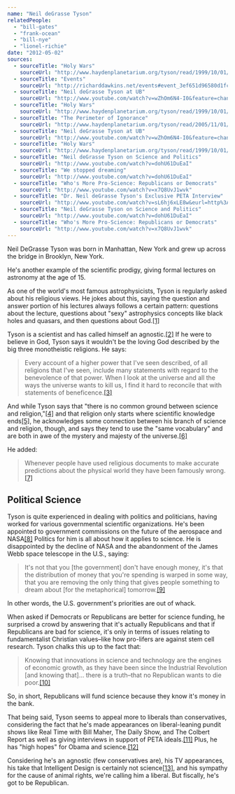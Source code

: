 ```yaml
---
name: "Neil deGrasse Tyson"
relatedPeople:
  - "bill-gates"
  - "frank-ocean"
  - "bill-nye"
  - "lionel-richie"
date: "2012-05-02"
sources:
  - sourceTitle: "Holy Wars"
    sourceUrl: "http://www.haydenplanetarium.org/tyson/read/1999/10/01/holy-wars"
  - sourceTitle: "Events"
    sourceUrl: "http://richarddawkins.net/events#event_3ef651d96580d1fc9c00e2ddb9d70139"
  - sourceTitle: "Neil deGrasse Tyson at UB"
    sourceUrl: "http://www.youtube.com/watch?v=wZhOm6N4-I0&feature=channel"
  - sourceTitle: "Holy Wars"
    sourceUrl: "http://www.haydenplanetarium.org/tyson/read/1999/10/01/holy-wars"
  - sourceTitle: "The Perimeter of Ignorance"
    sourceUrl: "http://www.haydenplanetarium.org/tyson/read/2005/11/01/the-perimeter-of-ignorance"
  - sourceTitle: "Neil deGrasse Tyson at UB"
    sourceUrl: "http://www.youtube.com/watch?v=wZhOm6N4-I0&feature=channel"
  - sourceTitle: "Holy Wars"
    sourceUrl: "http://www.haydenplanetarium.org/tyson/read/1999/10/01/holy-wars"
  - sourceTitle: "Neil deGrasse Tyson on Science and Politics"
    sourceUrl: "http://www.youtube.com/watch?v=dohU61DuEaI"
  - sourceTitle: "We stopped dreaming"
    sourceUrl: "http://www.youtube.com/watch?v=dohU61DuEaI"
  - sourceTitle: "Who's More Pro-Science: Republicans or Democrats"
    sourceUrl: "http://www.youtube.com/watch?v=x7Q8UvJ1wvk"
  - sourceTitle: "Dr. Neil deGrasse Tyson's Exclusive PETA Interview"
    sourceUrl: "http://www.youtube.com/watch?v=sL6hj6xLE8w&eurl=http%3A%2F%2Fwww.peta.org%2Ffeatures%2FDr-Neil-deGrasse-Tyson-Interview.aspx&feature=player_embedded"
  - sourceTitle: "Neil deGrasse Tyson on Science and Politics"
    sourceUrl: "http://www.youtube.com/watch?v=dohU61DuEaI"
  - sourceTitle: "Who's More Pro-Science: Republicans or Democrats"
    sourceUrl: "http://www.youtube.com/watch?v=x7Q8UvJ1wvk"
---
```


Neil DeGrasse Tyson was born in Manhattan, New York and grew up across the bridge in Brooklyn, New York.

He's another example of the scientific prodigy, giving formal lectures on astronomy at the age of 15.

As one of the world's most famous astrophysicists, Tyson is regularly asked about his religious views. He jokes about this, saying the question and answer portion of his lectures always follows a certain pattern: questions about the lecture, questions about "sexy" astrophysics concepts like black holes and quasars, and then questions about God.<a class="source-citation" href="http://www.haydenplanetarium.org/tyson/read/1999/10/01/holy-wars" title="Holy Wars">[1]</a>

Tyson is a scientist and has called himself an agnostic.<a class="source-citation" href="http://richarddawkins.net/events#event_3ef651d96580d1fc9c00e2ddb9d70139" title="Events">[2]</a> If he were to believe in God, Tyson says it wouldn't be the loving God described by the big three monotheistic religions. He says:

>Every account of a higher power that I've seen described, of all religions that I've seen, include many statements with regard to the benevolence of that power. When I look at the universe and all the ways the universe wants to kill us, I find it hard to reconcile that with statements of beneficence.<a class="source-citation" href="http://www.youtube.com/watch?v=wZhOm6N4-I0&feature=channel" title="Neil deGrasse Tyson at UB">[3]</a>

And while Tyson says that "there is no common ground between science and religion,"<a class="source-citation" href="http://www.haydenplanetarium.org/tyson/read/1999/10/01/holy-wars" title="Holy Wars">[4]</a> and that religion only starts where scientific knowledge ends<a class="source-citation" href="http://www.haydenplanetarium.org/tyson/read/2005/11/01/the-perimeter-of-ignorance" title="The Perimeter of Ignorance">[5]</a>, he acknowledges some connection between his branch of science and religion, though, and says they tend to use the "same vocabulary" and are both in awe of the mystery and majesty of the universe.<a class="source-citation" href="http://www.youtube.com/watch?v=wZhOm6N4-I0&feature=channel" title="Neil deGrasse Tyson at UB">[6]</a>

He added:

>Whenever people have used religious documents to make accurate predictions about the physical world they have been famously wrong.<a class="source-citation" href="http://www.haydenplanetarium.org/tyson/read/1999/10/01/holy-wars" title="Holy Wars">[7]</a>

## Political Science

Tyson is quite experienced in dealing with politics and politicians, having worked for various governmental scientific organizations. He's been appointed to government commissions on the future of the aerospace and NASA<a class="source-citation" href="http://www.youtube.com/watch?v=dohU61DuEaI" title="Neil deGrasse Tyson on Science and Politics">[8]</a> Politics for him is all about how it applies to science. He is disappointed by the decline of NASA and the abandonment of the James Webb space telescope in the U.S., saying:

>It's not that you [the government] don't have enough money, it's that the distribution of money that you're spending is warped in some way, that you are removing the only thing that gives people something to dream about [for the metaphorical] tomorrow.<a class="source-citation" href="http://www.youtube.com/watch?v=dohU61DuEaI" title="We stopped dreaming">[9]</a>

In other words, the U.S. government's priorities are out of whack.

When asked if Democrats or Republicans are better for science funding, he surprised a crowd by answering that it's actually Republicans and that if Republicans are bad for science, it's only in terms of issues relating to fundamentalist Christian values–like how pro-lifers are against stem cell research. Tyson chalks this up to the fact that:

>Knowing that innovations in science and technology are the engines of economic growth, as they have been since the Industrial Revolution [and knowing that]… there is a truth–that no Republican wants to die poor.<a class="source-citation" href="http://www.youtube.com/watch?v=x7Q8UvJ1wvk" title="Who&apos;s More Pro-Science: Republicans or Democrats">[10]</a>

So, in short, Republicans will fund science because they know it's money in the bank.

That being said, Tyson seems to appeal more to liberals than conservatives, considering the fact that he's made appearances on liberal-leaning pundit shows like Real Time with Bill Maher, The Daily Show, and The Colbert Report as well as giving interviews in support of PETA ideals.<a class="source-citation" href="http://www.youtube.com/watch?v=sL6hj6xLE8w&eurl=http%3A%2F%2Fwww.peta.org%2Ffeatures%2FDr-Neil-deGrasse-Tyson-Interview.aspx&feature=player_embedded" title="Dr. Neil deGrasse Tyson&apos;s Exclusive PETA Interview">[11]</a> Plus, he has "high hopes" for Obama and science.<a class="source-citation" href="http://www.youtube.com/watch?v=dohU61DuEaI" title="Neil deGrasse Tyson on Science and Politics">[12]</a>

Considering he's an agnostic (few conservatives are), his TV appearances, his take that Intelligent Design is certainly not science<a class="source-citation" href="http://www.youtube.com/watch?v=x7Q8UvJ1wvk" title="Who&apos;s More Pro-Science: Republicans or Democrats">[13]</a>, and his sympathy for the cause of animal rights, we're calling him a liberal. But fiscally, he's got to be Republican.